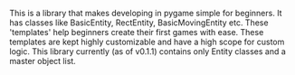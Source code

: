 This is a library that makes developing in pygame simple for beginners. It has classes like BasicEntity, RectEntity, BasicMovingEntity etc. These 'templates' help beginners create their first games with ease. These templates are kept highly customizable and have a high scope for custom logic. This library currently (as of v0.1.1) contains only Entity classes and a master object list.
